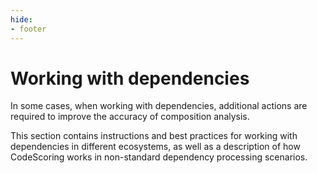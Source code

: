 ```yaml
---
hide:
- footer
---
```


# Working with dependencies

In some cases, when working with dependencies, additional actions are required to improve the accuracy of composition analysis.

This section contains instructions and best practices for working with dependencies in different ecosystems, as well as a description of how CodeScoring works in non-standard dependency processing scenarios.